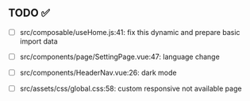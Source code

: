 ## TODO ✅

- [ ] src/composable/useHome.js:41: fix this dynamic and prepare basic import data

- [ ] src/components/page/SettingPage.vue:47: language change

- [ ] src/components/HeaderNav.vue:26: dark mode

- [ ] src/assets/css/global.css:58: custom responsive not available page
